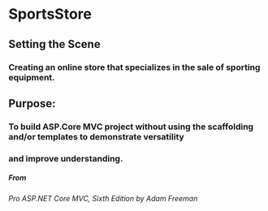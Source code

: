 # SportsStore

## Setting the Scene
### Creating an online store that specializes in the sale of sporting equipment.

## Purpose:
### To build ASP.Core MVC project without using the scaffolding and/or templates to demonstrate versatility 
### and improve understanding.  

##### From
###### Pro ASP.NET Core MVC, Sixth Edition by Adam Freeman
